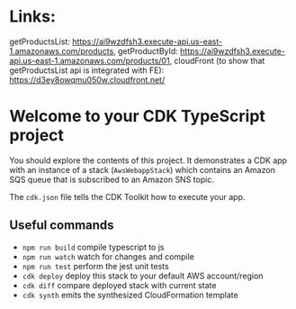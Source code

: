# Links: 
getProductsList: https://ai9wzdfsh3.execute-api.us-east-1.amazonaws.com/products,
getProductById: https://ai9wzdfsh3.execute-api.us-east-1.amazonaws.com/products/01,
cloudFront (to show that getProductsList api is integrated with FE): https://d3ey8owqmu050w.cloudfront.net/

# Welcome to your CDK TypeScript project

You should explore the contents of this project. It demonstrates a CDK app with an instance of a stack (`AwsWebappStack`)
which contains an Amazon SQS queue that is subscribed to an Amazon SNS topic.

The `cdk.json` file tells the CDK Toolkit how to execute your app.

## Useful commands

* `npm run build`   compile typescript to js
* `npm run watch`   watch for changes and compile
* `npm run test`    perform the jest unit tests
* `cdk deploy`      deploy this stack to your default AWS account/region
* `cdk diff`        compare deployed stack with current state
* `cdk synth`       emits the synthesized CloudFormation template
